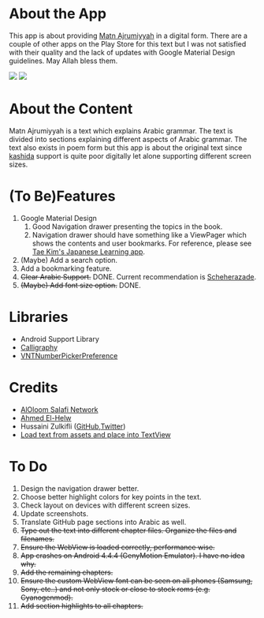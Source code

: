 About the App
==============
This app is about providing [Matn Ajrumiyyah](http://en.wikipedia.org/wiki/Aj%C4%81r%C5%ABm%C4%ABya) in a digital form. There are a couple of other apps on the Play Store for this text but I was not satisfied with their quality and the lack of updates with Google Material Design guidelines. May Allah bless them.

![](https://raw.githubusercontent.com/khalid-hussain/MatnAjrumiyyah/master/screenshot1.png)
![](https://raw.githubusercontent.com/khalid-hussain/MatnAjrumiyyah/master/screenshot2.png)

About the Content
==================
Matn Ajrumiyyah is a text which explains Arabic grammar. The text is divided into sections explaining different aspects of Arabic grammar. The text also exists in poem form but this app is about the original text since [kashida](http://en.wikipedia.org/wiki/Kashida) support is quite poor digitally let alone supporting different screen sizes.

(To Be)Features
==================
1. Google Material Design
	1. Good Navigation drawer presenting the topics in the book.
	1. Navigation drawer should have something like a ViewPager which shows the contents and user bookmarks. For reference, please see [Tae Kim's Japanese Learning app](https://play.google.com/store/apps/details?id=com.alexisblaze.japanese_grammar).	
1. (Maybe) Add a search option.
1. Add a bookmarking feature.
1. ~~Clear Arabic Support.~~ DONE. Current recommendation is [Scheherazade](http://openfontlibrary.org/en/font/scheherazade).
1. ~~(Maybe) Add font size option.~~ DONE.


Libraries
==========
- Android Support Library
- [Calligraphy](https://github.com/chrisjenx/Calligraphy)
- [VNTNumberPickerPreference](https://github.com/vanniktech/VNTNumberPickerPreference)

Credits
==========
- [AlOloom Salafi Network](http://aloloom.net/vb/showthread.php?t=8833)
- [Ahmed El-Helw](http://twitter.com/ahmedre) 
- Hussaini Zulkifli ([GitHub](https://github.com/the1375),[Twitter](https://twitter.com/HussainiZul))
- [Load text from assets and place into TextView](http://www.java2s.com/Code/Android/UI/Programmaticallyloadtextfromanassetandplaceitintothetextview.htm)

To Do
======
1. Design the navigation drawer better.
1. Choose better highlight colors for key points in the text.
1. Check layout on devices with different screen sizes.
1. Update screenshots.
1. Translate GitHub page sections into Arabic as well.
1. ~~Type out the text into different chapter files. Organize the files and filenames.~~
1. ~~Ensure the WebView is loaded correctly, performance wise.~~
1. ~~App crashes on Android 4.4.4 (GenyMotion Emulator). I have no idea why.~~
1. ~~Add the remaining chapters.~~
1. ~~Ensure the custom WebView font can be seen on all phones (Samsung, Sony, etc..) and not only stock or close to stock roms (e.g. Cyanogenmod).~~
1. ~~Add section highlights to all chapters.~~